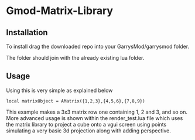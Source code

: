 # Gmod-Matrix-Library

## Installation

To install drag the downloaded repo into your GarrysMod/garrysmod folder.

The folder should join with the already existing lua folder.

## Usage

Using this is very simple as explained below
```
local matrixObject = AMatrix({1,2,3},{4,5,6},{7,8,9})

```
This example makes a 3x3 matrix row one containing 1, 2 and 3, and so on.
More advanced usage is shown within the render_test.lua file which uses the matrix library to project a cube onto a vgui screen using points simulating a very basic 3d projection along with adding perspective.
